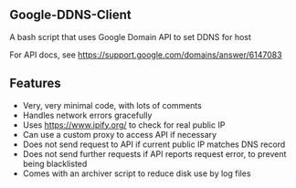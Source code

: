 ## Google-DDNS-Client
A bash script that uses Google Domain API to set DDNS for host

For API docs, see https://support.google.com/domains/answer/6147083

## Features
- Very, very minimal code, with lots of comments
- Handles network errors gracefully
- Uses https://www.ipify.org/ to check for real public IP
- Can use a custom proxy to access API if necessary
- Does not send request to API if current public IP matches DNS record
- Does not send further requests if API reports request error, to prevent being blacklisted
- Comes with an archiver script to reduce disk use by log files
